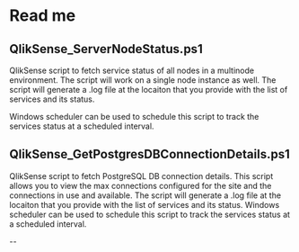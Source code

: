 # Read me

## QlikSense_ServerNodeStatus.ps1
QlikSense script to fetch service status of all nodes in a multinode environment. The script will work on a single node instance as well.
The script will generate a .log file at the locaiton that you provide with the list of services and its status. 

Windows scheduler can be used to schedule this script to track the services status at a scheduled interval.

## QlikSense_GetPostgresDBConnectionDetails.ps1
QlikSense script to fetch PostgreSQL DB connection details. This script allows you to view the max connections configured for the site and the connections in use and available.
The script will generate a .log file at the locaiton that you provide with the list of services and its status. Windows scheduler can be used to schedule this script to track the services status at a scheduled interval.

--